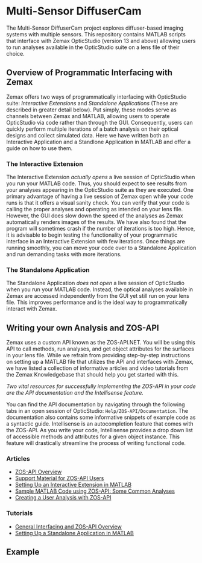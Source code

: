 # Multi-Sensor DiffuserCam
The Multi-Sensor DiffuserCam project explores diffuser-based imaging systems with multiple sensors. This repository contains MATLAB scripts that interface with Zemax OpticStudio (version 13 and above) allowing users to run analyses available in the OpticStudio suite on a lens file of their choice.


## Overview of Programmatic Interfacing with Zemax
Zemax offers two ways of programmatically interfacing with OpticStudio suite: *Interactive Extensions* and *Standalone Applications* (These are described in greater detail below). Put simply, these modes serve as channels between Zemax and MATLAB, allowing users to operate OpticStudio via code rather than through the GUI. Consequently, users can quickly perform multiple iterations of a batch analysis on their optical designs and collect simulated data. Here we have written both an Interactive Application and a Standlone Application in MATLAB and offer a guide on how to use them.

### The Interactive Extension
The Interactive Extension *actually opens* a live session of OpticStudio when you run your MATLAB code. Thus, you should expect to see results from your analyses appearing in the OpticStudio suite as they are executed. One primary advantage of having a live session of Zemax open while your code runs is that it offers a visual sanity check. You can verify that your code is calling the proper analyses and operating as intended on your lens file. However, the GUI does slow down the speed of the analyses as Zemax automatically renders images of the results. We have also found that the program will sometimes crash if the number of iterations is too high. Hence, it is advisable to begin testing the functionality of your programmatic interface in an Interactive Extension with few iterations. Once things are running smoothly, you can move your code over to a Standalone Application and run demanding tasks with more iterations.   

### The Standalone Application
The Standalone Application *does not open* a live session of OpticStudio when you run your MATLAB code. Instead, the optical analyses available in Zemax are accessed independently from the GUI yet still run on your lens file. This improves performance and is the ideal way to programmatically interact with Zemax.   

## Writing your own Analysis and ZOS-API
Zemax uses a custom API known as the ZOS-API.NET. You will be using this API to call methods, run analyses, and get object attributes for the surfaces in your lens file. While we refrain from providing step-by-step instructions on setting up a MATLAB file that utilizes the API and interfaces with Zemax, we have listed a collection of informative articles and video tutorials from the Zemax Knowledgebase that should help you get started with this.

*Two vital resources for successfully implementing the ZOS-API in your code are the API documentation and the Intellisense feature.* 

You can find the API documentation by navigating through the following tabs in an open session of OpticStudio: `Help/ZOS-API/Documentation`. The documentation also contains some informative snippets of example code as a syntactic guide. Intellisense is an autocompletion feature that comes with the ZOS-API. As you write your code, Intellisense provides a drop down list of accessible methods and attributes for a given object instance. This feature will drastically streamline the process of writing functional code. 


### Articles
- [ZOS-API Overview](http://customers.zemax.com/os/resources/learn/knowledgebase/zos-api-net-an-overview)
- [Support Material for ZOS-API Users](http://customers.zemax.com/os/resources/learn/knowledgebase/support-material-for-zos-api-users)
- [Setting Up an Interactive Extension in MATLAB](http://customers.zemax.com/os/resources/learn/knowledgebase/how-to-connect-to-the-zos-api-with-the-interactive)
- [Sample MATLAB Code using ZOS-API: Some Common Analyses](http://customers.zemax.com/os/resources/learn/knowledgebase/zosapi-using-matlab)
- [Creating a User Analysis with ZOS-API](http://customers.zemax.com/os/resources/learn/knowledgebase/how-to-create-a-user-analysis-using-zos-api)

### Tutorials
- [General Interfacing and ZOS-API Overview](http://customers.zemax.com/os/opticstudio/opticstudio/user-interface/zos-api)
- [Setting Up a Standalone Application in MATLAB](http://customers.zemax.com/zmx/webinars/opticstudio-recordings/matlab-zos-api-net)

## Example 






